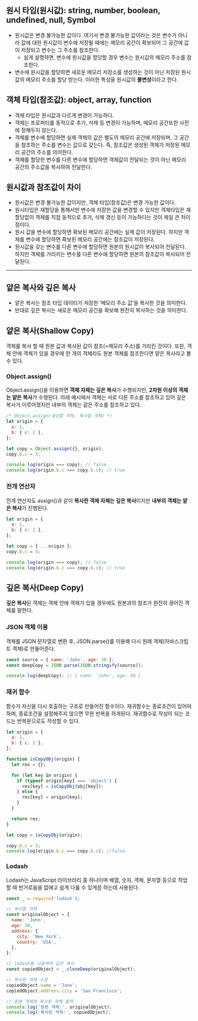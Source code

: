 ## 원시 타입(원시값): string, number, boolean, undefined, null, Symbol

- 원시값은 변경 불가능한 값이다. 여기서 변경 불가능한 값이라는 것은 변수가 아니라 값에 대한 원시값이 변수에 저장될 때에는 메모리 공간이 확보되어 그 공간에 값이 저장되고 변수는 그 주소를 참조한다.
  - 쉽게 설명하면, 변수에 원시값을 할당할 경우 변수는 원시값의 메모리 주소를 참조한다.
- 변수에 원시값을 할당하면 새로운 메모리 저장소를 생성하는 것이 아닌 저장된 원시값의 메모리 주소를 할당 받는다. 이러한 특성을 원시값의 **불변성**이라고 한다.

## 객체 타입(참조값): object, array, function

- 객체 타입은 원시값과 다르게 변경이 가능하다.
- 객체는 프로퍼티를 동적으로 추가, 삭제 등 변경이 가능하며, 메모리 공간또한 사전에 정해두지 않는다.
- 객체를 변수에 할당하면 실제 객체의 값은 별도의 메모리 공간에 저장되며, 그 공간을 참조하는 주소를 변수는 값으로 갖는다. 즉, 참조값은 생성된 객체가 저장된 메모리 공간의 주소를 의미한다.
- 객체를 할당한 변수를 다른 변수에 할당하면 객체값이 전달되는 것이 아닌 메모리 공간의 주소값을 복사하여 전달한다.

## 원시값과 참조값이 차이

- 원시값은 변경 불가능한 값이지만, 객체 타입(참조값)은 변경 가능한 값이다.
- 원시타입은 재할당을 통해서만 변수에 저장한 값을 변경할 수 있지만 객체타입은 재할당없이 객체를 직접 동적으로 추가, 삭제 갱신 등이 가능하다는 것이 제일 큰 차이점이다.
- 원시 값을 변수에 할당하면 확보된 메모리 공간에는 실제 값이 저장된다. 하지만 객체를 변수에 할당하면 확보된 메모리 공간에는 참조값이 저장된다.
- 원시값을 갖는 변수를 다른 변수에 할당하면 원본의 원시값이 복사되어 전달된다. 하지만 객체를 가리키는 변수를 다른 변수에 할당하면 원본의 참조값이 복사되어 전달된다.

---

## **얕은 복사와 깊은 복사**

- 얕은 복사는 참조 타입 데이터가 저장한 ‘메모리 주소 값’을 복사한 것을 의미한다.
- 반대로 깊은 복사는 새로운 메모리 공간을 확보해 완전히 복사하는 것을 의미한다.

## **얕은 복사(Shallow Copy)**

객체를 복사 할 때 원본 값과 복사된 값이 참조(=메모리 주소)를 가리킨 것이다.
또한, 객체 안에 객체가 있을 경우에 한 개의 객체라도 원본 객체를 참조한다면 얕은 복사라고 볼 수 있다.

### **Object.assign()**

Object.assign()을 이용하면 **객체 자체는 깊은 복사**가 수행되지만, **2차원 이상의 객체는 얕은 복사**가 수행된다. 아래 예시에서 객체는 서로 다른 주소를 참조하고 있어 깊은 복사가 이루어졌지만 내부의 객체는 같은 주소를 참조하고 있다.

```jsx
/* Object.assign(생성할 객체, 복사할 객체) */
let origin = {
  a: 1,
  b: { c: 2 },
};

let copy = Object.assign({}, origin);
copy.b.c = 3;

console.log(origin === copy); // false
console.log(origin.b.c === copy.b.c); // true
```

### **전개 연산자**

전개 연산자도 assign()과 같이 **복사한 객체 자체는 깊은 복사**이지만 **내부의 객체는 얕은 복사**가 진행된다.

```jsx
let origin = {
  a: 1,
  b: { c: 2 },
};

let copy = { ...origin };
copy.b.c = 3;

console.log(origin === copy); // false
console.log(origin.b.c === copy.b.c); // true
```

## 깊은 복사(Deep Copy)

**깊은 복사**된 객체는 객체 안에 객체가 있을 경우에도 원본과의 참조가 완전히 끊어진 객체를 말한다.

### JSON 객체 이용

객체를 JSON 문자열로 변환 후, JSON.parse()를 이용해 다시 원래 객체(자바스크립트 객체)로 만들어준다.

```jsx
const source = { name: 'John', age: 30 };
const deepCopy = JSON.parse(JSON.stringify(source));

console.log(deepCopy); // { name: 'John', age: 30 }
```

### 재귀 함수

함수가 자신을 다시 호출하는 구조로 만들어진 함수이다. 재귀함수는 종료조건이 있어야 하며, 종료조건을 설정해주지 않으면 무한 반복을 하게된다. 재귀함수로 작성이 되는 코드는 반복문으로도 작성할 수 있다.

```jsx
let origin = {
  a: 1,
  b: { c: 2 },
};

function isCopyObj(origin) {
  let res = {};

  for (let key in origin) {
    if (typeof origin[key] === 'object') {
      res[key] = isCopyObj(obj[key]);
    } else {
      res[key] = origin[key];
    }
  }

  return res;
}

let copy = isCopyObj(origin);

copy.b.c = 3;
console.log(origin.b.c === copy.b.c); //false
```

### Lodash

Lodash는 JavaScript 라이브러리 중 하나이며 배열, 숫자, 객체, 문자열 등으로 작업할 때 번거로움을 없애고 쉽게 다룰 수 있게끔 하는데 사용된다.

```jsx
const _ = require('lodash');

// 복사할 객체
const originalObject = {
  name: 'John',
  age: 30,
  address: {
    city: 'New York',
    country: 'USA',
  },
};

// lodash를 사용하여 깊은 복사
const copiedObject = _.cloneDeep(originalObject);

// 복사된 객체 수정
copiedObject.name = 'Jane';
copiedObject.address.city = 'San Francisco';

// 원본 객체와 복사된 객체 출력
console.log('원본 객체:', originalObject);
console.log('복사된 객체:', copiedObject);
```
